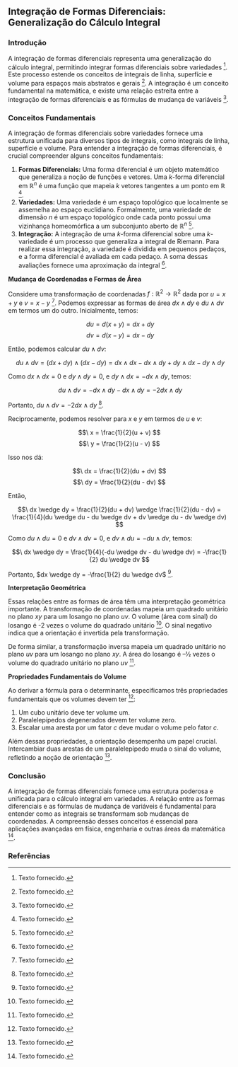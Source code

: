 ## Integração de Formas Diferenciais: Generalização do Cálculo Integral

### Introdução
A integração de formas diferenciais representa uma generalização do cálculo integral, permitindo integrar formas diferenciais sobre variedades [^1]. Este processo estende os conceitos de integrais de linha, superfície e volume para espaços mais abstratos e gerais [^1]. A integração é um conceito fundamental na matemática, e existe uma relação estreita entre a integração de formas diferenciais e as fórmulas de mudança de variáveis [^1].

### Conceitos Fundamentais

A integração de formas diferenciais sobre variedades fornece uma estrutura unificada para diversos tipos de integrais, como integrais de linha, superfície e volume. Para entender a integração de formas diferenciais, é crucial compreender alguns conceitos fundamentais:

1.  **Formas Diferenciais:** Uma forma diferencial é um objeto matemático que generaliza a noção de funções e vetores. Uma *k*-forma diferencial em $\mathbb{R}^n$ é uma função que mapeia *k* vetores tangentes a um ponto em $\mathbb{R}$ [^1].
2.  **Variedades:** Uma variedade é um espaço topológico que localmente se assemelha ao espaço euclidiano. Formalmente, uma variedade de dimensão $n$ é um espaço topológico onde cada ponto possui uma vizinhança homeomórfica a um subconjunto aberto de $\mathbb{R}^n$ [^1].
3.  **Integração:** A integração de uma *k*-forma diferencial sobre uma *k*-variedade é um processo que generaliza a integral de Riemann. Para realizar essa integração, a variedade é dividida em pequenos pedaços, e a forma diferencial é avaliada em cada pedaço. A soma dessas avaliações fornece uma aproximação da integral [^1].

**Mudança de Coordenadas e Formas de Área**

Considere uma transformação de coordenadas $f: \mathbb{R}^2 \to \mathbb{R}^2$ dada por $u = x + y$ e $v = x - y$ [^1]. Podemos expressar as formas de área $dx \wedge dy$ e $du \wedge dv$ em termos um do outro. Inicialmente, temos:

$$\
du = d(x+y) = dx + dy
$$
$$\
dv = d(x-y) = dx - dy
$$

Então, podemos calcular $du \wedge dv$:

$$\
du \wedge dv = (dx + dy) \wedge (dx - dy) = dx \wedge dx - dx \wedge dy + dy \wedge dx - dy \wedge dy
$$

Como $dx \wedge dx = 0$ e $dy \wedge dy = 0$, e $dy \wedge dx = -dx \wedge dy$, temos:

$$\
du \wedge dv = -dx \wedge dy - dx \wedge dy = -2 dx \wedge dy
$$

Portanto, $du \wedge dv = -2 dx \wedge dy$ [^1].

Reciprocamente, podemos resolver para $x$ e $y$ em termos de $u$ e $v$:

$$\
x = \frac{1}{2}(u + v)
$$
$$\
y = \frac{1}{2}(u - v)
$$

Isso nos dá:

$$\
dx = \frac{1}{2}(du + dv)
$$
$$\
dy = \frac{1}{2}(du - dv)
$$

Então,

$$\
dx \wedge dy = \frac{1}{2}(du + dv) \wedge \frac{1}{2}(du - dv) = \frac{1}{4}(du \wedge du - du \wedge dv + dv \wedge du - dv \wedge dv)
$$

Como $du \wedge du = 0$ e $dv \wedge dv = 0$, e $dv \wedge du = -du \wedge dv$, temos:

$$\
dx \wedge dy = \frac{1}{4}(-du \wedge dv - du \wedge dv) = -\frac{1}{2} du \wedge dv
$$

Portanto, $dx \wedge dy = -\frac{1}{2} du \wedge dv$ [^1].

**Interpretação Geométrica**

Essas relações entre as formas de área têm uma interpretação geométrica importante. A transformação de coordenadas mapeia um quadrado unitário no plano *xy* para um losango no plano *uv*. O volume (área com sinal) do losango é -2 vezes o volume do quadrado unitário [^1]. O sinal negativo indica que a orientação é invertida pela transformação.

De forma similar, a transformação inversa mapeia um quadrado unitário no plano *uv* para um losango no plano *xy*. A área do losango é –½ vezes o volume do quadrado unitário no plano *uv* [^1].

**Propriedades Fundamentais do Volume**

Ao derivar a fórmula para o determinante, especificamos três propriedades fundamentais que os volumes devem ter [^1]:

1.  Um cubo unitário deve ter volume um.
2.  Paralelepípedos degenerados devem ter volume zero.
3.  Escalar uma aresta por um fator $c$ deve mudar o volume pelo fator $c$.

Além dessas propriedades, a orientação desempenha um papel crucial. Intercambiar duas arestas de um paralelepípedo muda o sinal do volume, refletindo a noção de orientação [^1].

### Conclusão
A integração de formas diferenciais fornece uma estrutura poderosa e unificada para o cálculo integral em variedades. A relação entre as formas diferenciais e as fórmulas de mudança de variáveis é fundamental para entender como as integrais se transformam sob mudanças de coordenadas. A compreensão desses conceitos é essencial para aplicações avançadas em física, engenharia e outras áreas da matemática [^1].

### Referências
[^1]: Texto fornecido.
<!-- END -->